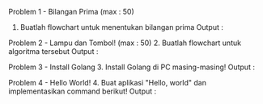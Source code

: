 Problem 1 - Bilangan Prima (max : 50)
1. Buatlah flowchart untuk menentukan bilangan prima
Output :

Problem 2 - Lampu dan Tombol! (max : 50)
2. Buatlah flowchart untuk algoritma tersebut
Output :

Problem 3 - Install Golang
3. Install Golang di PC masing-masing!
Output :

Problem 4 - Hello World!
4. Buat aplikasi "Hello, world" dan implementasikan command berikut!
Output :

